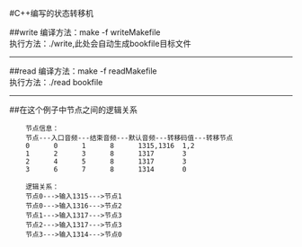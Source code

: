 #C++编写的状态转移机

##write
编译方法：make -f writeMakefile  
执行方法：./write,此处会自动生成bookfile目标文件  

---
##read
编译方法：make -f readMakefile  
执行方法：./read bookfile  

---
##在这个例子中节点之间的逻辑关系
```
	节点信息：
	节点---入口音频---结束音频---默认音频---转移码值---转移节点
	0      0	  1	     8		1315,1316  1,2
	1      2	  3	     8		1317       3
	2      4	  5	     8		1317       3
	3      6	  7	     8		1314       0

	逻辑关系：	
	节点0--->输入1315--->节点1
	节点0--->输入1316--->节点2
	节点1--->输入1317--->节点3
	节点2--->输入1317--->节点3
	节点3--->输入1314--->节点0
```

